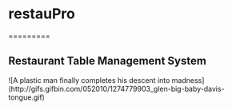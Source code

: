 <h1>restauPro</h1>
<p>=========</p>

<h2>Restaurant Table Management System</h2>
![A plastic man finally completes his descent into madness](http://gifs.gifbin.com/052010/1274779903_glen-big-baby-davis-tongue.gif)
